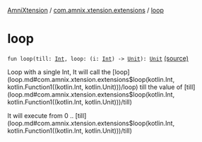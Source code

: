 [AmniXtension](../index.md) / [com.amnix.xtension.extensions](index.md) / [loop](./loop.md)

# loop

`fun loop(till: `[`Int`](https://kotlinlang.org/api/latest/jvm/stdlib/kotlin/-int/index.html)`, loop: (i: `[`Int`](https://kotlinlang.org/api/latest/jvm/stdlib/kotlin/-int/index.html)`) -> `[`Unit`](https://kotlinlang.org/api/latest/jvm/stdlib/kotlin/-unit/index.html)`): `[`Unit`](https://kotlinlang.org/api/latest/jvm/stdlib/kotlin/-unit/index.html) [(source)](https://github.com/AmniX/AmniXTension/tree/master/AmniXtension/src/main/java/com/amnix/xtension/extensions/GlobalExtensions.kt#L179)

Loop with a single Int, It will call the [loop](loop.md#com.amnix.xtension.extensions$loop(kotlin.Int, kotlin.Function1((kotlin.Int, kotlin.Unit)))/loop) till the value of [till](loop.md#com.amnix.xtension.extensions$loop(kotlin.Int, kotlin.Function1((kotlin.Int, kotlin.Unit)))/till)

It will execute from 0 .. [till](loop.md#com.amnix.xtension.extensions$loop(kotlin.Int, kotlin.Function1((kotlin.Int, kotlin.Unit)))/till)

